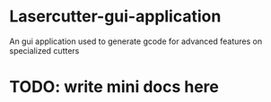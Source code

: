 # Lasercutter-gui-application
An gui application used to generate gcode for advanced features on specialized cutters
# TODO: write mini docs here
